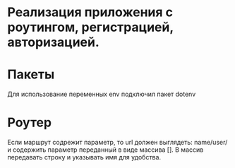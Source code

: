 # Реализация приложения с роутингом, регистрацией, авторизацией.

# Пакеты

Для использование переменных env подключил пакет dotenv

# Роутер
Если маршрут содрежит параметр, то url должен выглядеть: name/user/ и содержить параметр переданный в виде массива [].
В массив передавать строку и указывать имя для удобства.